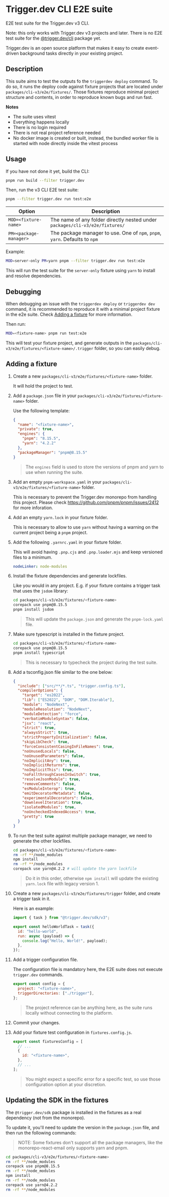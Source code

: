 # Trigger.dev CLI E2E suite

E2E test suite for the Trigger.dev v3 CLI.

Note: this only works with Trigger.dev v3 projects and later. There is no E2E test suite for the [@trigger.dev/cli](https://www.npmjs.com/package/@trigger.dev/cli) package yet.

Trigger.dev is an open source platform that makes it easy to create event-driven background tasks directly in your existing project.

## Description

This suite aims to test the outputs fo the `triggerdev deploy` command.
To do so, it runs the deploy code against fixture projects that are located under `packages/cli-v3/e2e/fixtures/`.
Those fixtures reproduce minimal project structure and contents, in order to reproduce known bugs and run fast.

**Notes**

- The suite uses vitest
- Everything happens locally
- There is no login required
- There is not real project reference needed
- No docker image is created or built, instead, the bundled worker file is started with node directly inside the vitest process

## Usage

If you have not done it yet, build the CLI:

```sh
pnpm run build --filter trigger.dev
```

Then, run the v3 CLI E2E test suite:

```sh
pnpm --filter trigger.dev run test:e2e
```

| Option                 | Description                                                                  |
| ---------------------- | ---------------------------------------------------------------------------- |
| `MOD=<fixture-name>`   | The name of any folder directly nested under `packages/cli-v3/e2e/fixtures/` |
| `PM=<package-manager>` | The package manager to use. One of `npm`, `pnpm`, `yarn`. Defaults to `npm`  |

Example:

```sh
MOD=server-only PM=yarn pnpm --filter trigger.dev run test:e2e
```

This will run the test suite for the `server-only` fixture using `yarn` to install and resolve dependencies.

## Debugging

When debugging an issue with the `triggerdev deploy` or `triggerdev dev` command, it is recommended to reproduce it with a minimal project fixture in the e2e suite.
Check [Adding a fixture](#adding-a-fixture) for more information.

Then run:

```sh
MOD=<fixture-name> pnpm run test:e2e
```

This will test your fixture project, and generate outputs in the `packages/cli-v3/e2e/fixtures/<fixture-name>/.trigger` folder, so you can easily debug.

## Adding a fixture

1. Create a new `packages/cli-v3/e2e/fixtures/<fixture-name>` folder.

   It will hold the project to test.

2. Add a `package.json` file in your `packages/cli-v3/e2e/fixtures/<fixture-name>` folder.

   Use the following template:

   ```json package.json
   {
     "name": "<fixture-name>",
     "private": true,
     "engines": {
       "pnpm": "8.15.5",
       "yarn": "4.2.2"
     },
     "packageManager": "pnpm@8.15.5"
   }
   ```

   > The `engines` field is used to store the versions of pnpm and yarn to use when running the suite.

3. Add an empty `pnpm-workspace.yaml` in your `packages/cli-v3/e2e/fixtures/<fixture-name>` folder.

   This is necessary to prevent the Trigger.dev monorepo from handling this project.
   Please check https://github.com/pnpm/pnpm/issues/2412 for more inforation.

4. Add an empty `yarn.lock` in your fixture folder.

   This is necessary to allow to use `yarn` without having a warning on the current project being a `pnpm` project.

5. Add the following `.yarnrc.yaml` in your fixture folder.

   This will avoid having `.pnp.cjs` and `.pnp.loader.mjs` and keep versioned files to a minimum.

   ```yaml .yarnrc.yml
   nodeLinker: node-modules
   ```

6. Install the fixture dependencies and generate lockfiles.

   Like you would in any project.
   E.g. if your fixture contains a trigger task that uses the `jsdom` library:

   ```sh
   cd packages/cli-v3/e2e/fixtures/<fixture-name>
   corepack use pnpm@8.15.5
   pnpm install jsdom
   ```

   > This will update the `package.json` and generate the `pnpm-lock.yaml` file.

7. Make sure typescript is installed in the fixture project.

   ```sh
   cd packages/cli-v3/e2e/fixtures/<fixture-name>
   corepack use pnpm@8.15.5
   pnpm install typescript
   ```

   > This is necessary to typecheck the project during the test suite.

8. Add a tsconfig.json file similar to the one below:

   ```json tsconfig.json
   {
     "include": ["src/**/*.ts", "trigger.config.ts"],
     "compilerOptions": {
       "target": "es2022",
       "lib": ["ES2022", "DOM", "DOM.Iterable"],
       "module": "NodeNext",
       "moduleResolution": "NodeNext",
       "moduleDetection": "force",
       "verbatimModuleSyntax": false,
       "jsx": "react",
       "strict": true,
       "alwaysStrict": true,
       "strictPropertyInitialization": false,
       "skipLibCheck": true,
       "forceConsistentCasingInFileNames": true,
       "noUnusedLocals": false,
       "noUnusedParameters": false,
       "noImplicitAny": true,
       "noImplicitReturns": true,
       "noImplicitThis": true,
       "noFallthroughCasesInSwitch": true,
       "resolveJsonModule": true,
       "removeComments": false,
       "esModuleInterop": true,
       "emitDecoratorMetadata": false,
       "experimentalDecorators": false,
       "downlevelIteration": true,
       "isolatedModules": true,
       "noUncheckedIndexedAccess": true,
       "pretty": true
     }
   }
   ```

9. To run the test suite against multiple package manager, we need to generate the other lockfiles.

   ```sh
   cd packages/cli-v3/e2e/fixtures/<fixture-name>
   rm -rf **/node_modules
   npm install
   rm -rf **/node_modules
   corepack use yarn@4.2.2 # will update the yarn lockfile
   ```

   > Do it in this order, otherwise `npm install` will update the existing `yarn.lock` file with legacy version 1.

10. Create a new `packages/cli-v3/e2e/fixtures/trigger` folder, and create a trigger task in it.

    Here is an example:

    ```javascript
    import { task } from "@trigger.dev/sdk/v3";

    export const helloWorldTask = task({
      id: "hello-world",
      run: async (payload) => {
        console.log("Hello, World!", payload);
      },
    });
    ```

11. Add a trigger configuration file.

    The configuration file is mandatory here, the E2E suite does not execute `trigger.dev` commands.

    ```javascript
    export const config = {
      project: "<fixture-name>",
      triggerDirectories: ["./trigger"],
    };
    ```

    > The project reference can be anything here, as the suite runs locally without connecting to the platform.

12. Commit your changes.

13. Add your fixture test configuration in `fixtures.config.js`.

    ```javascript fixtures.config.js
    export const fixturesConfig = [
      // ...
      {
        id: "<fixture-name>",
      },
      // ...
    ];
    ```

    > You might expect a specific error for a specific test, so use those configuration option at your discretion.

## Updating the SDK in the fixtures

The `@trigger.dev/sdk` package is installed in the fixtures as a real dependency (not from the monorepo).

To update it, you'll need to update the version in the `package.json` file, and then run the following commands:

> NOTE: Some fixtures don't support all the package managers, like the monorepo-react-email only supports yarn and pnpm.

```sh
cd packages/cli-v3/e2e/fixtures/<fixture-name>
rm -rf **/node_modules
corepack use pnpm@8.15.5
rm -rf **/node_modules
npm install
rm -rf **/node_modules
corepack use yarn@4.2.2
rm -rf **/node_modules
```
